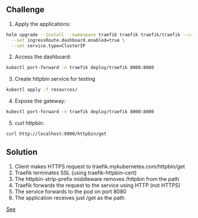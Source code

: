## Challenge 

1. Apply the applications:
```bash
helm upgrade --install --namespace traefik traefik traefik/traefik --create-namespace --wait \
  --set ingressRoute.dashboard.enabled=true \
  --set service.type=ClusterIP
```

2. Access the dashboard:
```bash
kubectl port-forward -n traefik deploy/traefik 8080:8080
```

3. Create httpbin service for testing
```bash
kubectl apply -f resources/
```

4. Expose the gateway:
```bash
kubectl port-forward -n traefik deploy/traefik 8000:8000
```

5. curl httpbin:
```bash
curl http://localhost:8000/httpbin/get
```
## Solution 

1. Client makes HTTPS request to traefik.mykubernetes.com/httpbin/get
2. Traefik terminates SSL (using traefik-httpbin-cert)
3. The httpbin-strip-prefix middleware removes /httpbin from the path
4. Traefik forwards the request to the service using HTTP (not HTTPS)
5. The service forwards to the pod on port 8080
6. The application receives just /get as the path

[See](https://github.com/tbernacchi/traefik-labs/tree/main/httpbin) 
